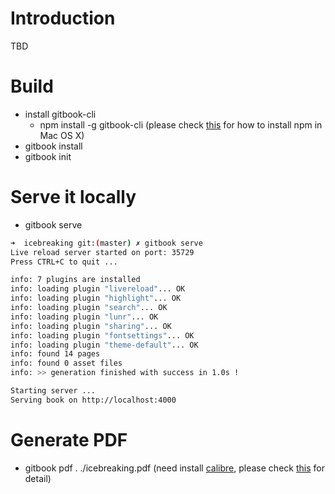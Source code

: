 # Introduction
TBD

# Build
  - install gitbook-cli 
    - npm install -g gitbook-cli (please check [this](http://blog.teamtreehouse.com/install-node-js-npm-mac) for how to install npm in Mac OS X)
  - gitbook install
  - gitbook init

# Serve it locally
 - gitbook serve
 
```bash
➜  icebreaking git:(master) ✗ gitbook serve
Live reload server started on port: 35729
Press CTRL+C to quit ...

info: 7 plugins are installed
info: loading plugin "livereload"... OK
info: loading plugin "highlight"... OK
info: loading plugin "search"... OK
info: loading plugin "lunr"... OK
info: loading plugin "sharing"... OK
info: loading plugin "fontsettings"... OK
info: loading plugin "theme-default"... OK
info: found 14 pages
info: found 0 asset files
info: >> generation finished with success in 1.0s !

Starting server ...
Serving book on http://localhost:4000

``` 
 
# Generate PDF
 - gitbook pdf . ./icebreaking.pdf (need install [calibre](https://calibre-ebook.com), please check [this](https://toolchain.gitbook.com/ebook.html) for detail)
